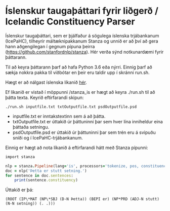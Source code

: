 # Íslenskur taugaþáttari fyrir liðgerð / Icelandic Constituency Parser
Íslenskur taugaþáttari, sem er þjálfaður á sögulega íslenska trjábankanum (IcePaHC), tilheyrir máltæknipakkanum Stanza og unnið er að því að gera hann aðgengilegan í gegnum pípuna þeirra (https://github.com/stanfordnlp/stanza). Hér verða sýnd notkunardæmi fyrir þáttarann.

Til að keyra þáttarann þarf að hafa Python 3.6 eða nýrri. Einnig þarf að sækja nokkra pakka til viðbótar en þeir eru taldir upp í skránni run.sh.

Hægt er að nálgast íslenska líkanið [hér](https://drive.google.com/drive/folders/14PwqLbhF66vTnJcE8ZtSAjNbCFkH69mj?usp=sharing). 

Ef líkanið er vistað í möppunni /stanza_is er hægt að keyra ./run.sh til að þátta texta. Keyrið eftirfarandi skipun:

```
./run.sh inputfile.txt txtOutputfile.txt psdOutputfile.psd
```
- inputfile.txt er inntakstextinn sem á að þátta.
- txtOutputfile.txt er úttakið úr þáttuninni þar sem hver lína inniheldur eina þáttaða setningu.
- psdOutputfile.psd er úttakið úr þáttuninni þar sem trén eru á svipuðu sniði og í IcePaHC-trjábankanum.



Einnig er hægt að nota líkanið á eftirfarandi hátt með Stanza pípunni:

```ruby
import stanza

nlp = stanza.Pipeline(lang='is', processors='tokenize, pos, constituency', constituency_model_path='/stanza_is/is_icepahc_transformer_finetuned_constituency.pt')
doc = nlp('Þetta er stutt setning.')
for sentence in doc.sentences:
    print(sentence.constituency)
```

Úttakið er þá:

```
(ROOT (IP\*MAT (NP\*SBJ (D-N Þetta)) (BEPI er) (NP*PRD (ADJ-N stutt) (N-N setning)) (. .)))
```
